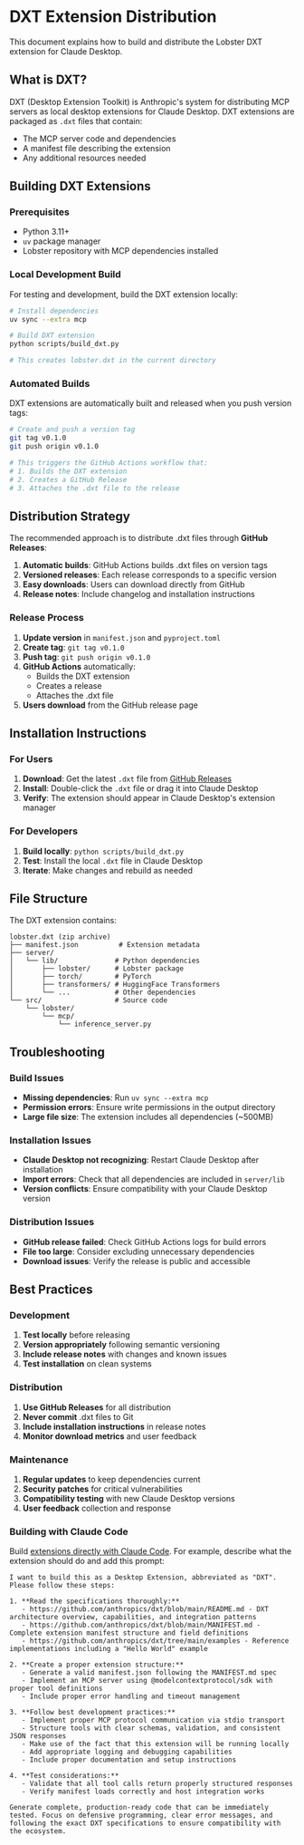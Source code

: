# DXT Extension Distribution

This document explains how to build and distribute the Lobster DXT extension for Claude Desktop.

## What is DXT?

DXT (Desktop Extension Toolkit) is Anthropic's system for distributing MCP servers as local desktop extensions for Claude Desktop. DXT extensions are packaged as `.dxt` files that contain:

- The MCP server code and dependencies
- A manifest file describing the extension
- Any additional resources needed

## Building DXT Extensions

### Prerequisites

- Python 3.11+
- `uv` package manager
- Lobster repository with MCP dependencies installed

### Local Development Build

For testing and development, build the DXT extension locally:

```bash
# Install dependencies
uv sync --extra mcp

# Build DXT extension
python scripts/build_dxt.py

# This creates lobster.dxt in the current directory
```

### Automated Builds

DXT extensions are automatically built and released when you push version tags:

```bash
# Create and push a version tag
git tag v0.1.0
git push origin v0.1.0

# This triggers the GitHub Actions workflow that:
# 1. Builds the DXT extension
# 2. Creates a GitHub Release
# 3. Attaches the .dxt file to the release
```

## Distribution Strategy

The recommended approach is to distribute .dxt files through **GitHub Releases**:

1. **Automatic builds**: GitHub Actions builds .dxt files on version tags
2. **Versioned releases**: Each release corresponds to a specific version
3. **Easy downloads**: Users can download directly from GitHub
4. **Release notes**: Include changelog and installation instructions

### Release Process

1. **Update version** in `manifest.json` and `pyproject.toml`
2. **Create tag**: `git tag v0.1.0`
3. **Push tag**: `git push origin v0.1.0`
4. **GitHub Actions** automatically:
   - Builds the DXT extension
   - Creates a release
   - Attaches the .dxt file
5. **Users download** from the GitHub release page

## Installation Instructions

### For Users

1. **Download**: Get the latest `.dxt` file from [GitHub Releases](https://github.com/prescient-design/lobster/releases)
2. **Install**: Double-click the `.dxt` file or drag it into Claude Desktop
3. **Verify**: The extension should appear in Claude Desktop's extension manager

### For Developers

1. **Build locally**: `python scripts/build_dxt.py`
2. **Test**: Install the local `.dxt` file in Claude Desktop
3. **Iterate**: Make changes and rebuild as needed

## File Structure

The DXT extension contains:

```
lobster.dxt (zip archive)
├── manifest.json          # Extension metadata
├── server/
│   └── lib/              # Python dependencies
│       ├── lobster/      # Lobster package
│       ├── torch/        # PyTorch
│       ├── transformers/ # HuggingFace Transformers
│       └── ...           # Other dependencies
└── src/                  # Source code
    └── lobster/
        └── mcp/
            └── inference_server.py
```

## Troubleshooting

### Build Issues

- **Missing dependencies**: Run `uv sync --extra mcp`
- **Permission errors**: Ensure write permissions in the output directory
- **Large file size**: The extension includes all dependencies (~500MB)

### Installation Issues

- **Claude Desktop not recognizing**: Restart Claude Desktop after installation
- **Import errors**: Check that all dependencies are included in `server/lib`
- **Version conflicts**: Ensure compatibility with your Claude Desktop version

### Distribution Issues

- **GitHub release failed**: Check GitHub Actions logs for build errors
- **File too large**: Consider excluding unnecessary dependencies
- **Download issues**: Verify the release is public and accessible

## Best Practices

### Development

1. **Test locally** before releasing
2. **Version appropriately** following semantic versioning
3. **Include release notes** with changes and known issues
4. **Test installation** on clean systems

### Distribution

1. **Use GitHub Releases** for all distribution
2. **Never commit** .dxt files to Git
3. **Include installation instructions** in release notes
4. **Monitor download metrics** and user feedback

### Maintenance

1. **Regular updates** to keep dependencies current
2. **Security patches** for critical vulnerabilities
3. **Compatibility testing** with new Claude Desktop versions
4. **User feedback** collection and response

### Building with Claude Code
Build [extensions directly with Claude Code](https://www.anthropic.com/engineering/desktop-extensions). For example, describe what the extension should do and add this prompt:
```
I want to build this as a Desktop Extension, abbreviated as "DXT". Please follow these steps:

1. **Read the specifications thoroughly:**
   - https://github.com/anthropics/dxt/blob/main/README.md - DXT architecture overview, capabilities, and integration patterns
   - https://github.com/anthropics/dxt/blob/main/MANIFEST.md - Complete extension manifest structure and field definitions
   - https://github.com/anthropics/dxt/tree/main/examples - Reference implementations including a "Hello World" example

2. **Create a proper extension structure:**
   - Generate a valid manifest.json following the MANIFEST.md spec
   - Implement an MCP server using @modelcontextprotocol/sdk with proper tool definitions
   - Include proper error handling and timeout management

3. **Follow best development practices:**
   - Implement proper MCP protocol communication via stdio transport
   - Structure tools with clear schemas, validation, and consistent JSON responses
   - Make use of the fact that this extension will be running locally
   - Add appropriate logging and debugging capabilities
   - Include proper documentation and setup instructions

4. **Test considerations:**
   - Validate that all tool calls return properly structured responses
   - Verify manifest loads correctly and host integration works

Generate complete, production-ready code that can be immediately tested. Focus on defensive programming, clear error messages, and following the exact DXT specifications to ensure compatibility with the ecosystem.
```
